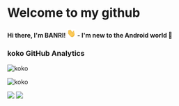 # Welcome to my github
<h4>Hi there, I'm BANRI! <img src="https://raw.githubusercontent.com/ABSphreak/ABSphreak/master/gifs/Hi.gif" width="20px" height="20px">
- I'm new to the Android world 📱</h4>

### koko GitHub Analytics
![koko](https://github-readme-stats-eight-theta.vercel.app/api?username=KAGA-KOKO&show_icons=true&theme=nightowl&include_all_commits=true&count_private=true)

![koko](https://github-readme-stats-eight-theta.vercel.app/api/top-langs/?username=KAGA-KOKO&layout=compact&langs_count=8&theme=nightowl)

<p align="left">
 <img src="https://komarev.com/ghpvc/?username=KAGA-KOKOt&style=flat-square"/>
 <img src="https://img.shields.io/badge/dynamic/json?logo=github&label=GitHub+Followers&labelColor=282c34&color=181717&query=%24.data.totalSubs&url=https%3A%2F%2Fapi.spencerwoo.com%2Fsubstats%2F%3Fsource%3Dgithub%26queryKey%3DKAGA-KOKO&longCache=true"/>
</p>
